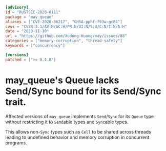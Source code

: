 ```toml
[advisory]
id = "RUSTSEC-2020-0111"
package = "may_queue"
aliases = ["CVE-2020-36217", "GHSA-pphf-f93w-gc84"]
cvss = "CVSS:3.1/AV:N/AC:H/PR:N/UI:N/S:U/C:N/I:N/A:H"
date = "2020-11-10"
url = "https://github.com/Xudong-Huang/may/issues/88"
categories = ["memory-corruption", "thread-safety"]
keywords = ["concurrency"]

[versions]
patched = [">= 0.1.8"]
```

# may_queue's Queue lacks Send/Sync bound for its Send/Sync trait.

Affected versions of `may_queue` implements `Send`/`Sync` for its `Queue` type without restricting it to `Send`able types and `Sync`able types.

This allows non-`Sync` types such as `Cell` to be shared across threads leading to undefined behavior and memory corruption in concurrent programs.
